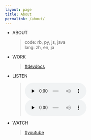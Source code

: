 ```yaml
---
layout: page
title: About
permalink: /about/
---
```


- ABOUT
  > code: rb, py, js, java  
    lang: zh, en, ja

- WORK
  > [#devdocs](https://devdocs.io/)

- LISTEN
  > <audio controls style="width:200px;" preload="none"><source src="http://bbcwssc.ic.llnwd.net/stream/bbcwssc_mp1_ws-eieuk"><source src="http://bbcwssc.ic.llnwd.net/stream/bbcwssc_mp1_ws-eieuk_backup"></audio>  
    <audio controls style="width:200px;" preload="none"><source src="http://musicbird.leanstream.co/JCB068-MP3?args=tunein_02" type="audio/mpeg"></audio>
  

- WATCH
  > [#youtube](https://www.youtube.com/)

